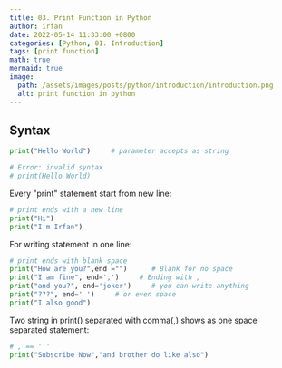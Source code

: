 ```yaml
---
title: 03. Print Function in Python
author: irfan
date: 2022-05-14 11:33:00 +0800
categories: [Python, 01. Introduction]
tags: [print function]
math: true
mermaid: true
image:
  path: /assets/images/posts/python/introduction/introduction.png
  alt: print function in python
---
```


## Syntax


```py
print("Hello World")     # parameter accepts as string

# Error: invalid syntax
# print(Hello World)
```

Every "print" statement start from new line:
```py
# print ends with a new line 
print("Hi")
print("I'm Irfan")
```

For writing statement in one line:
```py
# print ends with blank space
print("How are you?",end ="")      # Blank for no space
print("I am fine", end=',')     # Ending with ,
print("and you?", end='joker')     # you can write anything
print("???", end=' ')     # or even space
print("I also good")
```

Two string in print() separated with comma(,) shows as one space separated statement:
```py
# , == ' '
print("Subscribe Now","and brother do like also")
```

